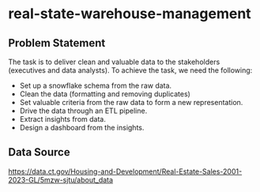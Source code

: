 # real-state-warehouse-management

## Problem Statement
The task is to deliver clean and valuable data to the stakeholders (executives and data analysts). To achieve the task, we need the following:
- Set up a snowflake schema from the raw data.
- Clean the data (formatting and removing duplicates)
- Set valuable criteria from the raw data to form a new representation.
- Drive the data through an ETL pipeline.
- Extract insights from data.
- Design a dashboard from the insights.

## Data Source
https://data.ct.gov/Housing-and-Development/Real-Estate-Sales-2001-2023-GL/5mzw-sjtu/about_data
